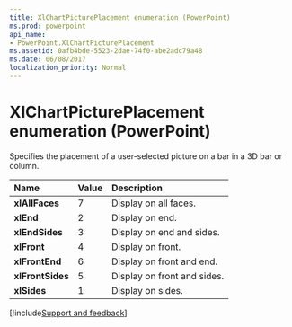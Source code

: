 ```yaml
---
title: XlChartPicturePlacement enumeration (PowerPoint)
ms.prod: powerpoint
api_name:
- PowerPoint.XlChartPicturePlacement
ms.assetid: 0afb4bde-5523-2dae-74f0-abe2adc79a48
ms.date: 06/08/2017
localization_priority: Normal
---
```



# XlChartPicturePlacement enumeration (PowerPoint)

Specifies the placement of a user-selected picture on a bar in a 3D bar or column.



|Name|Value|Description|
|:-----|:-----|:-----|
|**xlAllFaces**|7|Display on all faces.|
|**xlEnd**|2|Display on end.|
|**xlEndSides**|3|Display on end and sides.|
|**xlFront**|4|Display on front.|
|**xlFrontEnd**|6|Display on front and end.|
|**xlFrontSides**|5|Display on front and sides.|
|**xlSides**|1|Display on sides.|

[!include[Support and feedback](~/includes/feedback-boilerplate.md)]
